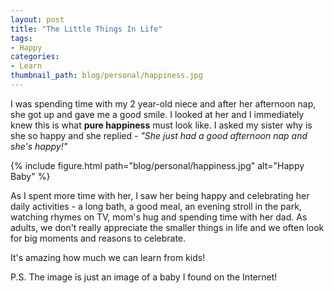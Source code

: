 ```yaml
---
layout: post
title: "The Little Things In Life"
tags:
- Happy
categories:
- Learn
thumbnail_path: blog/personal/happiness.jpg
---
```


I was spending time with my 2 year-old niece and after her afternoon nap, she got up and gave me a good smile. I looked at her and I immediately knew this is what **pure happiness** must look like. I asked my sister why is she so happy and she replied - *"She just had a good afternoon nap and she's happy!"*

{% include figure.html path="blog/personal/happiness.jpg" alt="Happy Baby" %}

As I spent more time with her, I saw her being happy and celebrating her daily activities - a long bath, a good meal, an evening stroll in the park, watching rhymes on TV, mom's hug and spending time with her dad. As adults, we don't really appreciate the smaller things in life and we often look for big moments and reasons to celebrate.

It's amazing how much we can learn from kids!

P.S. The image is just an image of a baby I found on the Internet!